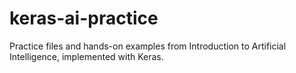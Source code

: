 # keras-ai-practice
Practice files and hands-on examples from Introduction to Artificial Intelligence, implemented with Keras.
